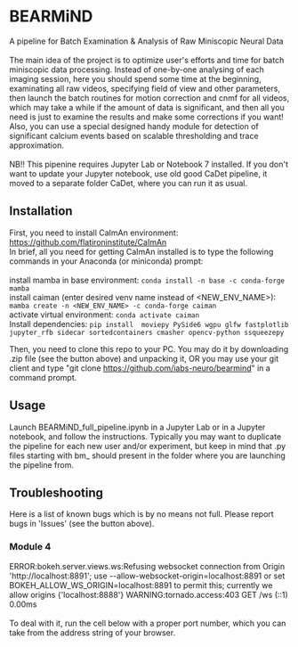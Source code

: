 # BEARMiND
A pipeline for Batch Examination & Analysis of Raw Miniscopic Neural Data
</br>
</br>
The main idea of the project is to optimize user's efforts and time for batch miniscopic data processing. Instead of one-by-one analysing of each imaging session, here you should spend some time at the beginning, examinating all raw videos, specifying field of view and other parameters, then launch the batch routines for motion correction and cnmf for all videos, which may take a while if the amount of data is significant, and then all you need is just to examine the results and make some corrections if you want! Also, you can use a special designed handy module for detection of significant calcium events based on scalable thresholding and trace approximation.
</br>
</br>
NB!! This pipenine requires Jupyter Lab or Notebook 7 installed. If you don't want to update your Jupyter notebook, use old good CaDet pipeline, it moved to a separate folder CaDet, where you can run it as usual.

## Installation
First, you need to install CaImAn environment: https://github.com/flatironinstitute/CaImAn</br>
In brief, all you need for getting CaImAn installed is to type the following commands in your Anaconda (or miniconda) prompt:
</br></br>
install mamba in base environment: `conda install -n base -c conda-forge mamba` </br>
install caiman (enter desired venv name instead of <NEW_ENV_NAME>): `mamba create -n <NEW_ENV_NAME> -c conda-forge caiman` </br>
activate virtual environment: `conda activate caiman`  </br>
Install dependencies: `pip install  moviepy PySide6 wgpu glfw fastplotlib jupyter_rfb sidecar sortedcontainers cmasher opencv-python ssqueezepy`
</br>

Then, you need to clone this repo to your PC. You may do it by downloading .zip file (see the button above) and unpacking it, OR you may use your git client and type "git clone https://github.com/iabs-neuro/bearmind" in a command prompt.

## Usage
Launch BEARMiND_full_pipeline.ipynb in a Jupyter Lab or in a Jupyter notebook, and follow the instructions. Typically you may want to duplicate the pipeline for each new user and/or experiment, but keep in mind that .py files starting with bm_ should present in the folder where you are launching the pipeline from. 

## Troubleshooting
Here is a list of known bugs which is by no means not full. Please report bugs in 'Issues' (see the button above).
### Module 4
ERROR:bokeh.server.views.ws:Refusing websocket connection from Origin 'http://localhost:8891';                       use --allow-websocket-origin=localhost:8891 or set BOKEH_ALLOW_WS_ORIGIN=localhost:8891 to permit this; currently we allow origins {'localhost:8888'}
WARNING:tornado.access:403 GET /ws (::1) 0.00ms
</br></br>
To deal with it, run the cell below with a proper port number, which you can take from the address string of your browser. 


